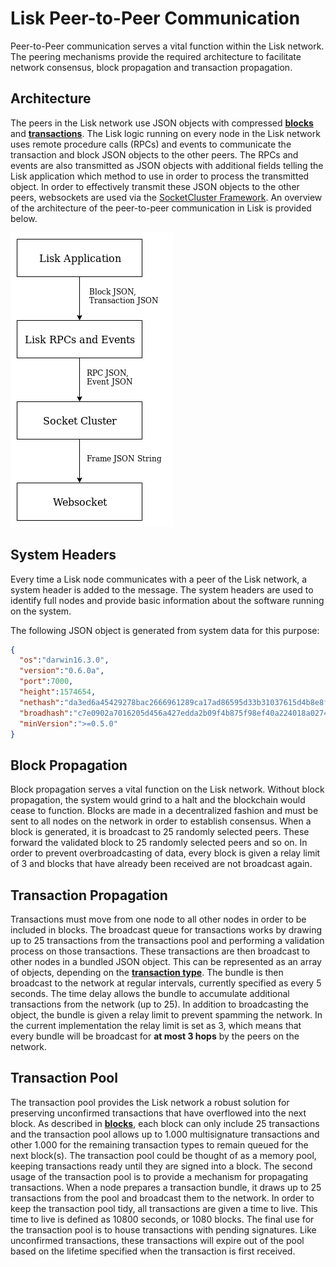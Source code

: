 # Lisk Peer-to-Peer Communication

Peer-to-Peer communication serves a vital function within the Lisk network. The peering mechanisms provide the required architecture to facilitate network consensus, block propagation and transaction propagation.

## Architecture

The peers in the Lisk network use JSON objects with compressed [**blocks**](blocks.md) and [**transactions**](transactions.md).
The Lisk logic running on every node in the Lisk network uses remote procedure calls (RPCs) and events to communicate the transaction and block JSON objects to the other peers.
The RPCs and events are also transmitted as JSON objects with additional fields telling the Lisk application which method to use in order to process the transmitted object.
In order to effectively transmit these JSON objects to the other peers, websockets are used via the [SocketCluster Framework](https://socketcluster.io).
An overview of the architecture of the peer-to-peer communication in Lisk is provided below.

![lisk_protocol-p2parchitecture](assets/lisk_protocol-p2parchitecture.png "lisk_protocol-p2parchitecture")

## System Headers
Every time a Lisk node communicates with a peer of the Lisk network, a system header is added to the message. The system headers are used to identify full nodes and provide basic information about the software running on the system.

The following JSON object is generated from system data for this purpose:

```json
{
  "os":"darwin16.3.0",
  "version":"0.6.0a",
  "port":7000,
  "height":1574654,
  "nethash":"da3ed6a45429278bac2666961289ca17ad86595d33b31037615d4b8e8f158bba",
  "broadhash":"c7e0902a7016205d456a427edda2b09f4b875f98ef40a224018a0274347146ac",
  "minVersion":">=0.5.0"
}
```

## Block Propagation

Block propagation serves a vital function on the Lisk network. Without block propagation, the system would grind to a halt and the blockchain would cease to function.
Blocks are made in a decentralized fashion and must be sent to all nodes on the network in order to establish consensus. When a block is generated, it is broadcast to 25 randomly selected peers.
These forward the validated block to 25 randomly selected peers and so on. In order to prevent overbroadcasting of data, every block is given a relay limit of 3 and blocks that have already been received are not broadcast again.


## Transaction Propagation

Transactions must move from one node to all other nodes in order to be included in blocks.
The broadcast queue for transactions works by drawing up to 25 transactions from the transactions pool and performing a validation process on those transactions.
These transactions are then broadcast to other nodes in a bundled JSON object. This can be represented as an array of objects, depending on the [**transaction type**](transactions.md).
The bundle is then broadcast to the network at regular intervals, currently specified as every 5 seconds.
The time delay allows the bundle to accumulate additional transactions from the network (up to 25). In addition to broadcasting the object, the bundle is given a relay limit to prevent spamming the network.
In the current implementation the relay limit is set as 3, which means that every bundle will be broadcast for **at most 3 hops** by the peers on the network.

## Transaction Pool

The transaction pool provides the Lisk network a robust solution for preserving unconfirmed transactions that have overflowed into the next block.
As described in [**blocks**](blocks.md), each block can only include 25 transactions and the transaction pool allows up to 1.000 multisignature transactions and other 1.000 for the remaining transaction types to remain queued for the next block(s).
The transaction pool could be thought of as a memory pool, keeping transactions ready until they are signed into a block.
The second usage of the transaction pool is to provide a mechanism for propagating transactions.
When a node prepares a transaction bundle, it draws up to 25 transactions from the pool and broadcast them to the network.
In order to keep the transaction pool tidy, all transactions are given a time to live.
This time to live is defined as 10800 seconds, or 1080 blocks. The final use for the transaction pool is to house transactions with pending signatures.
Like unconfirmed transactions, these transactions will expire out of the pool based on the lifetime specified when the transaction is first received.
